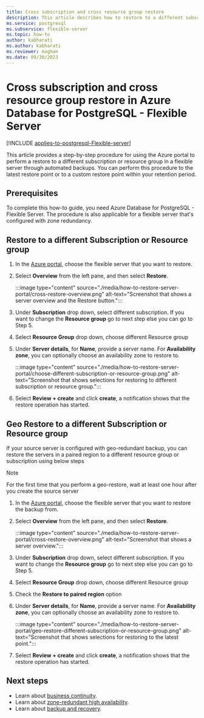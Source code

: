 ```yaml
---
title: Cross subscription and cross resource group restore
description: This article describes how to restore to a different subscription or resource group server in Azure Database for PostgreSQL - Flexible Server using the Azure portal.
ms.service: postgresql
ms.subservice: flexible-server
ms.topic: how-to
author: kabharati
ms.author: kabharati
ms.reviewer: maghan
ms.date: 09/30/2023
---
```


# Cross subscription and cross resource group restore in Azure Database for PostgreSQL - Flexible Server

[!INCLUDE [applies-to-postgresql-Flexible-server](../includes/applies-to-postgresql-Flexible-server.md)]

This article provides a step-by-step procedure for using the Azure portal to perform a restore to a different subscription or resource group in a flexible server through automated backups. You can perform this procedure to the latest restore point or to a custom restore point within your retention period.

## Prerequisites

To complete this how-to guide, you need Azure Database for PostgreSQL - Flexible Server. The procedure is also applicable for a flexible server that's configured with zone redundancy.

## Restore to a different Subscription or Resource group


1. In the [Azure portal](https://portal.azure.com/), choose the flexible server that you want to restore.

2. Select **Overview** from the left pane, and then select **Restore**.
   
   :::image type="content" source="./media/how-to-restore-server-portal/cross-restore-overview.png" alt-text="Screenshot that shows a server overview and the Restore button.":::

3. Under **Subscription** drop down, select different subscription. If you want to change the **Resource group** go to next step else
 you can go to Step 5.

4.  Select **Resource Group** drop down, choose different Resource group 

5. Under **Server details**, for **Name**, provide a server name. For **Availability zone**, you can optionally choose an availability zone to restore to.
   
   :::image type="content" source="./media/how-to-restore-server-portal/choose-different-subscription-or-resource-group.png" alt-text="Screenshot that shows selections for restoring to different subscription or resource group.":::

6. Select **Review + create** and click **create**, a notification shows that the restore operation has started.

## Geo Restore to a different Subscription or Resource group

If your source server is configured with geo-redundant backup, you can restore the servers in a paired region to a different resource group or subscription using below steps

> [!NOTE]
> For the first time that you perform a geo-restore, wait at least one hour after you create the source server

1. In the [Azure portal](https://portal.azure.com/), choose the flexible server that you want to restore the backup from.

2. Select **Overview** from the left pane, and then select **Restore**.
   
   :::image type="content" source="./media/how-to-restore-server-portal/cross-restore-overview.png" alt-text="Screenshot that shows a server overview.":::

3. Under **Subscription** drop down, select different subscription. If you want to change the **Resource group** go to next step else
 you can go to Step 5.

4.  Select **Resource Group** drop down, choose different Resource group 

5. Check the **Restore to paired region** option

6. Under **Server details**, for **Name**, provide a server name. For **Availability zone**, you can optionally choose an availability zone to restore to.
   
   :::image type="content" source="./media/how-to-restore-server-portal/geo-restore-different-subscription-or-resource-group.png" alt-text="Screenshot that shows selections for restoring to the latest point.":::

6. Select **Review + create** and click **create**, a notification shows that the restore operation has started.




## Next steps

- Learn about [business continuity](./concepts-business-continuity.md).
- Learn about [zone-redundant high availability](./concepts-high-availability.md).
- Learn about [backup and recovery](./concepts-backup-restore.md).

